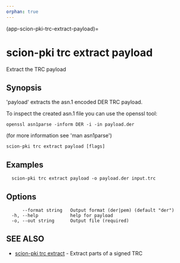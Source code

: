 ```yaml
---
orphan: true
---
```


(app-scion-pki-trc-extract-payload)=

# scion-pki trc extract payload

Extract the TRC payload
## Synopsis

'payload' extracts the asn.1 encoded DER TRC payload.

To inspect the created asn.1 file you can use the openssl tool:

    openssl asn1parse -inform DER -i -in payload.der

(for more information see 'man asn1parse')


```
scion-pki trc extract payload [flags]
```
## Examples

```
  scion-pki trc extract payload -o payload.der input.trc
```
## Options

```
      --format string   Output format (der|pem) (default "der")
  -h, --help            help for payload
  -o, --out string      Output file (required)
```
## SEE ALSO

* [scion-pki trc extract](scion-pki_trc_extract.md)	 - Extract parts of a signed TRC

